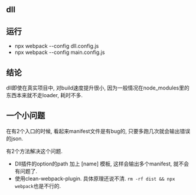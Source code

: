 ## dll

## 运行

+ npx webpack --config dll.config.js
+ npx webpack --config main.config.js

## 结论

dll即使在真实项目中, 对build速度提升很小, 因为一般情况在node_modules里的东西本来就不走loader, 耗时不多.

## 一个小问题

在有2个入口的时候, 看起来manifest文件是有bug的, 只要多跑几次就会输出错误的json.

有2个方法解决这个问题.
+ Dll插件的option的path 加上 [name] 模板, 这样会输出多个manifest, 就不会有问题了.
+ 使用clean-webpack-plugin. 具体原理还说不清. `rm -rf dist && npx webpack`也是不行的.

